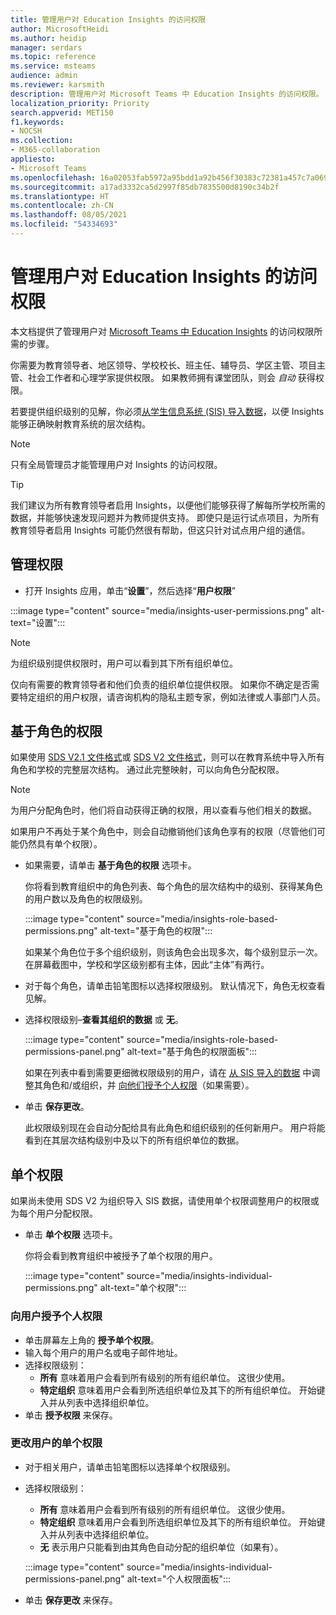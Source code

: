 ```yaml
---
title: 管理用户对 Education Insights 的访问权限
author: MicrosoftHeidi
ms.author: heidip
manager: serdars
ms.topic: reference
ms.service: msteams
audience: admin
ms.reviewer: karsmith
description: 管理用户对 Microsoft Teams 中 Education Insights 的访问权限。
localization_priority: Priority
search.appverid: MET150
f1.keywords:
- NOCSH
ms.collection:
- M365-collaboration
appliesto:
- Microsoft Teams
ms.openlocfilehash: 16a02053fab5972a95bdd1a92b456f30383c72381a457c7a069b649537e96ab2
ms.sourcegitcommit: a17ad3332ca5d2997f85db7835500d8190c34b2f
ms.translationtype: HT
ms.contentlocale: zh-CN
ms.lasthandoff: 08/05/2021
ms.locfileid: "54334693"
---
```

# <a name="manage-user-access-to-education-insights"></a>管理用户对 Education Insights 的访问权限

本文档提供了管理用户对 [Microsoft Teams 中 Education Insights](class-insights.md) 的访问权限所需的步骤。

你需要为教育领导者、地区领导、学校校长、班主任、辅导员、学区主管、项目主管、社会工作者和心理学家提供权限。 如果教师拥有课堂团队，则会 *自动* 获得权限。

若要提供组织级别的见解，你必须[从学生信息系统 (SIS) 导入数据](education-insights-sis-data-sync.md)，以便 Insights 能够正确映射教育系统的层次结构。

> [!NOTE]
> 只有全局管理员才能管理用户对 Insights 的访问权限。

> [!TIP]
> 我们建议为所有教育领导者启用 Insights，以便他们能够获得了解每所学校所需的数据，并能够快速发现问题并为教师提供支持。 即使只是运行试点项目，为所有教育领导者启用 Insights 可能仍然很有帮助，但这只针对试点用户组的通信。

## <a name="manange-permissions"></a>管理权限

* 打开 Insights 应用，单击“**设置**”，然后选择“**用户权限**”

:::image type="content" source="media/insights-user-permissions.png" alt-text="设置":::

> [!NOTE]
> 为组织级别提供权限时，用户可以看到其下所有组织单位。
> 
> 仅向有需要的教育领导者和他们负责的组织单位提供权限。 如果你不确定是否需要特定组织的用户权限，请咨询机构的隐私主题专家，例如法律或人事部门人员。

## <a name="role-based-permissions"></a>基于角色的权限

如果使用 [SDS V2.1 文件格式](/schooldatasync/sds-v2.1-csv-file-format)或 [SDS V2 文件格式](/schooldatasync/sds-v2-csv-file-format)，则可以在教育系统中导入所有角色和学校的完整层次结构。 通过此完整映射，可以向角色分配权限。 

> [!NOTE]
> 为用户分配角色时，他们将自动获得正确的权限，用以查看与他们相关的数据。
>
> 如果用户不再处于某个角色中，则会自动撤销他们该角色享有的权限（尽管他们可能仍然具有单个权限）。


* 如果需要，请单击 **基于角色的权限** 选项卡。

  你将看到教育组织中的角色列表、每个角色的层次结构中的级别、获得某角色的用户数以及角色的权限级别。 
  
  :::image type="content" source="media/insights-role-based-permissions.png" alt-text="基于角色的权限":::
  
  如果某个角色位于多个组织级别，则该角色会出现多次，每个级别显示一次。 在屏幕截图中，学校和学区级别都有主体，因此“主体”有两行。
  
* 对于每个角色，请单击铅笔图标以选择权限级别。 默认情况下，角色无权查看见解。
* 选择权限级别–**查看其组织的数据** 或 **无**。

  :::image type="content" source="media/insights-role-based-permissions-panel.png" alt-text="基于角色的权限面板":::
  
  如果在列表中看到需要更细微权限级别的用户，请在 [从 SIS 导入的数据](education-insights-sis-data-sync.md) 中调整其角色和/或组织，并 [向他们授予个人权限](#grant-individual-permission-to-a-user)（如果需要）。

* 单击 **保存更改**。

  此权限级别现在会自动分配给具有此角色和组织级别的任何新用户。 用户将能看到在其层次结构级别中及以下的所有组织单位的数据。  


## <a name="individual-permissions"></a>单个权限

如果尚未使用 SDS V2 为组织导入 SIS 数据，请使用单个权限调整用户的权限或为每个用户分配权限。

* 单击 **单个权限** 选项卡。
  
  你将会看到教育组织中被授予了单个权限的用户。 
  
  :::image type="content" source="media/insights-individual-permissions.png" alt-text="单个权限":::
  
### <a name="grant-individual-permission-to-a-user"></a>向用户授予个人权限
* 单击屏幕左上角的 **授予单个权限**。
* 输入每个用户的用户名或电子邮件地址。
* 选择权限级别：
  * **所有** 意味着用户会看到所有级别的所有组织单位。 这很少使用。
  * **特定组织** 意味着用户会看到所选组织单位及其下的所有组织单位。 开始键入并从列表中选择组织单位。
* 单击 **授予权限** 来保存。

### <a name="change-the-individual-permission-of-a-user"></a>更改用户的单个权限
* 对于相关用户，请单击铅笔图标以选择单个权限级别。
* 选择权限级别：
  * **所有** 意味着用户会看到所有级别的所有组织单位。 这很少使用。
  * **特定组织** 意味着用户会看到所选组织单位及其下的所有组织单位。 开始键入并从列表中选择组织单位。
  * **无** 表示用户只能看到由其角色自动分配的组织单位（如果有）。
  
  :::image type="content" source="media/insights-individual-permissions-panel.png" alt-text="个人权限面板":::

* 单击 **保存更改** 来保存。
